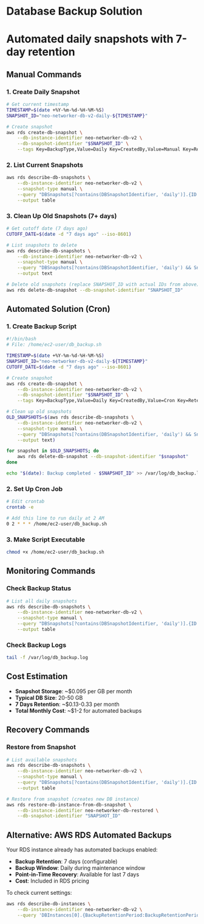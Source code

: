 # Database Backup Solution
# Automated daily snapshots with 7-day retention

## Manual Commands

### 1. Create Daily Snapshot
```bash
# Get current timestamp
TIMESTAMP=$(date +%Y-%m-%d-%H-%M-%S)
SNAPSHOT_ID="neo-networker-db-v2-daily-${TIMESTAMP}"

# Create snapshot
aws rds create-db-snapshot \
    --db-instance-identifier neo-networker-db-v2 \
    --db-snapshot-identifier "$SNAPSHOT_ID" \
    --tags Key=BackupType,Value=Daily Key=CreatedBy,Value=Manual Key=RetentionDays,Value=7
```

### 2. List Current Snapshots
```bash
aws rds describe-db-snapshots \
    --db-instance-identifier neo-networker-db-v2 \
    --snapshot-type manual \
    --query "DBSnapshots[?contains(DBSnapshotIdentifier, 'daily')].{ID:DBSnapshotIdentifier,Created:SnapshotCreateTime,Status:Status}" \
    --output table
```

### 3. Clean Up Old Snapshots (7+ days)
```bash
# Get cutoff date (7 days ago)
CUTOFF_DATE=$(date -d "7 days ago" --iso-8601)

# List snapshots to delete
aws rds describe-db-snapshots \
    --db-instance-identifier neo-networker-db-v2 \
    --snapshot-type manual \
    --query "DBSnapshots[?contains(DBSnapshotIdentifier, 'daily') && SnapshotCreateTime < '$CUTOFF_DATE'].DBSnapshotIdentifier" \
    --output text

# Delete old snapshots (replace SNAPSHOT_ID with actual IDs from above)
aws rds delete-db-snapshot --db-snapshot-identifier "SNAPSHOT_ID"
```

## Automated Solution (Cron)

### 1. Create Backup Script
```bash
#!/bin/bash
# File: /home/ec2-user/db_backup.sh

TIMESTAMP=$(date +%Y-%m-%d-%H-%M-%S)
SNAPSHOT_ID="neo-networker-db-v2-daily-${TIMESTAMP}"
CUTOFF_DATE=$(date -d "7 days ago" --iso-8601)

# Create snapshot
aws rds create-db-snapshot \
    --db-instance-identifier neo-networker-db-v2 \
    --db-snapshot-identifier "$SNAPSHOT_ID" \
    --tags Key=BackupType,Value=Daily Key=CreatedBy,Value=Cron Key=RetentionDays,Value=7

# Clean up old snapshots
OLD_SNAPSHOTS=$(aws rds describe-db-snapshots \
    --db-instance-identifier neo-networker-db-v2 \
    --snapshot-type manual \
    --query "DBSnapshots[?contains(DBSnapshotIdentifier, 'daily') && SnapshotCreateTime < '$CUTOFF_DATE'].DBSnapshotIdentifier" \
    --output text)

for snapshot in $OLD_SNAPSHOTS; do
    aws rds delete-db-snapshot --db-snapshot-identifier "$snapshot"
done

echo "$(date): Backup completed - $SNAPSHOT_ID" >> /var/log/db_backup.log
```

### 2. Set Up Cron Job
```bash
# Edit crontab
crontab -e

# Add this line to run daily at 2 AM
0 2 * * * /home/ec2-user/db_backup.sh
```

### 3. Make Script Executable
```bash
chmod +x /home/ec2-user/db_backup.sh
```

## Monitoring Commands

### Check Backup Status
```bash
# List all daily snapshots
aws rds describe-db-snapshots \
    --db-instance-identifier neo-networker-db-v2 \
    --snapshot-type manual \
    --query "DBSnapshots[?contains(DBSnapshotIdentifier, 'daily')].{ID:DBSnapshotIdentifier,Created:SnapshotCreateTime,Status:Status,Size:AllocatedStorage}" \
    --output table
```

### Check Backup Logs
```bash
tail -f /var/log/db_backup.log
```

## Cost Estimation

- **Snapshot Storage**: ~$0.095 per GB per month
- **Typical DB Size**: 20-50 GB
- **7 Days Retention**: ~$0.13-0.33 per month
- **Total Monthly Cost**: ~$1-2 for automated backups

## Recovery Commands

### Restore from Snapshot
```bash
# List available snapshots
aws rds describe-db-snapshots \
    --db-instance-identifier neo-networker-db-v2 \
    --snapshot-type manual \
    --query "DBSnapshots[?contains(DBSnapshotIdentifier, 'daily')].{ID:DBSnapshotIdentifier,Created:SnapshotCreateTime}" \
    --output table

# Restore from snapshot (creates new DB instance)
aws rds restore-db-instance-from-db-snapshot \
    --db-instance-identifier neo-networker-db-restored \
    --db-snapshot-identifier "SNAPSHOT_ID"
```

## Alternative: AWS RDS Automated Backups

Your RDS instance already has automated backups enabled:
- **Backup Retention**: 7 days (configurable)
- **Backup Window**: Daily during maintenance window
- **Point-in-Time Recovery**: Available for last 7 days
- **Cost**: Included in RDS pricing

To check current settings:
```bash
aws rds describe-db-instances \
    --db-instance-identifier neo-networker-db-v2 \
    --query 'DBInstances[0].{BackupRetentionPeriod:BackupRetentionPeriod,BackupWindow:PreferredBackupWindow,MaintenanceWindow:PreferredMaintenanceWindow}'
```
